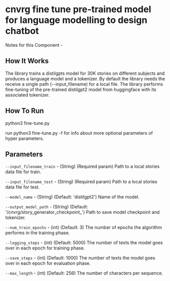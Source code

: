 #  cnvrg fine tune pre-trained model for language modelling to design chatbot

Notes for this Component - 

## How It Works

The library trains a distilgpts model for 30K stories on different subjects and produces a language model and a tokenizer.
By default the library needs the receive a single path (--input_filename) for a local file.
The library performs fine-tuning of the pre-trained distilgpt2 model from huggingface with its associated tokenizer.   


## How To Run

python3 fine-tune.py

run python3 fine-tune.py -f  for info about more optional parameters of hyper parameters.
                                     
## Parameters

`--input_filename_train` - (String) (Required param) Path to a local stories data file for train.

`--input_filename_test` - (String) (Required param) Path to a local stories data file for test.

`--model_name` - (String) (Default: 'distilgpt2') Name of the model.

`--output_model_path` - (String) (Default: '/cnvrg/story_generator_checkpoint_') Path to save model checkpoint and tokenizer.

`--num_train_epochs` - (int) (Default: 3) The number of epochs the algorithm performs in the training phase.

`--logging_steps` - (int) (Default: 5000) The number of texts the model goes over in each epoch for training phase.

`--save_steps` - (int) (Default: 1000) The number of texts the model goes over in each epoch for evaluation phase.

`--max_length` - (int) (Default: 256) The number of characters per sequence.